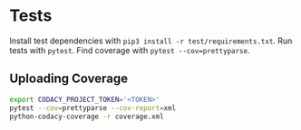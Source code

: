 # Tests

Install test dependencies with `pip3 install -r test/requirements.txt`.
Run tests with `pytest`. Find coverage with `pytest --cov=prettyparse`.

## Uploading Coverage

```Bash
export CODACY_PROJECT_TOKEN='<TOKEN>'
pytest --cov=prettyparse --cov-report=xml
python-codacy-coverage -r coverage.xml
```
